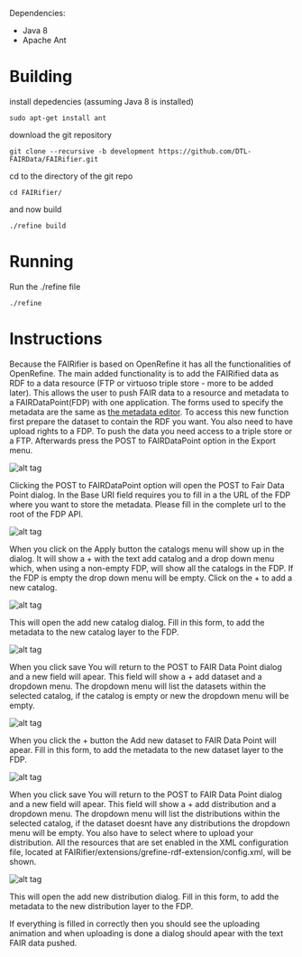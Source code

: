 Dependencies:
  - Java 8
  - Apache Ant


Building
========
install depedencies (assuming Java 8 is installed)

```
sudo apt-get install ant
```

download the git repository
```
git clone --recursive -b development https://github.com/DTL-FAIRData/FAIRifier.git
```
cd to the directory of the git repo
```
cd FAIRifier/
```
and now build
```
./refine build
```

Running
==========
Run the ./refine file
```
./refine
```

Instructions
============

Because the FAIRifier is based on OpenRefine it has all the functionalities of 
OpenRefine. The main added functionality is to add the FAIRified data as RDF to 
a data resource (FTP or virtuoso triple store - more to be added later). 
This allows the user to push FAIR data to a resource and metadata to a FAIRDataPoint(FDP)
with one application. The forms used to specify the metadata are the same as [the metadata editor](https://github.com/DTL-FAIRData/FAIR-metadata-editor/tree/develop).
To access this new function first prepare the dataset to contain the RDF you want.
You also need to have upload rights to a FDP. To push the data you need access 
to a triple store or a FTP.
Afterwards press the POST to FAIRDataPoint option in the Export menu.

![alt tag](https://raw.githubusercontent.com/Shamanou/FAIRifier/development/git_tutorial_images/tutorial-1.png "Press the POST to FAIRDataPoint option in the Export menu")

Clicking the POST to FAIRDataPoint option will open the POST to Fair Data Point dialog.
In the Base URI field requires you to fill in a the URL of the FDP where you want
to store the metadata. Please fill in the complete url to the root of the FDP API.

![alt tag](https://raw.githubusercontent.com/Shamanou/FAIRifier/development/git_tutorial_images/tutorial-2.png "Please fill in the complete url to the root of the FDP API.")

When you click on the Apply button the catalogs menu will show up in the dialog.
It will show a + with the text add catalog and a drop down menu which, when using 
a non-empty FDP, will show all the catalogs in the FDP. If the FDP is empty the
drop down menu will be empty. Click on the + to add a new catalog.

![alt tag](https://raw.githubusercontent.com/Shamanou/FAIRifier/development/git_tutorial_images/tutorial-3.png "Click on the + to add a new catalog.")

This will open the add new catalog dialog. Fill in this form, to add the metadata to the new catalog
layer to the FDP.

![alt tag](https://raw.githubusercontent.com/Shamanou/FAIRifier/development/git_tutorial_images/tutorial-4.png "This will open the add new catalog dialog.")

When you click save You will return to the POST to FAIR Data Point dialog and a new 
field will apear. This field will show a + add dataset and a dropdown menu. 
The dropdown menu will list the datasets within the selected catalog, if the 
catalog is empty or new the dropdown menu will be empty.

![alt tag](https://raw.githubusercontent.com/Shamanou/FAIRifier/development/git_tutorial_images/tutorial-5.png "When you click save You will return to the POST to FAIR Data Point dialog and a new field will apear.")

When you click the + button the Add new dataset to FAIR Data Point will apear. Fill in this form, to add the metadata to the new dataset layer to the FDP.

![alt tag](https://raw.githubusercontent.com/Shamanou/FAIRifier/development/git_tutorial_images/tutorial-6.png "When you click the + button the Add new dataset to FAIR Data Point will apear.")

When you click save You will return to the POST to FAIR Data Point dialog and a new 
field will apear. This field will show a + add distribution and a dropdown menu. 
The dropdown menu will list the distributions within the selected catalog, if the dataset 
doesnt have any distributions the dropdown menu will be empty. You also have to select where to upload your distribution. All the resources that are set enabled in the XML configuration file, located at FAIRifier/extensions/grefine-rdf-extension/config.xml,  will be shown.

![alt tag](https://raw.githubusercontent.com/Shamanou/FAIRifier/development/git_tutorial_images/tutorial-7.png "When you click save You will return to the POST to FAIR Data Point dialog and a new field will apear.")

This will open the add new distribution dialog. Fill in this form, to add the metadata to the new distribution layer to the FDP.

If everything is filled in correctly then you should see the uploading animation and when uploading
is done a dialog should apear with the text FAIR data pushed.